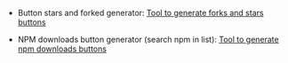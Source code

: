 * Button stars and forked generator: [Tool to generate forks and stars buttons](https://michaelcurrin.github.io/badge-generator/#/repo)



* NPM downloads button generator (search npm in list): [Tool to generate npm downloads buttons](https://shields.io/category/downloads)
